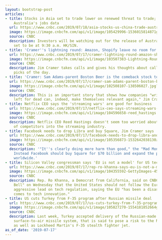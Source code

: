 ```yaml
---
layout: bootstrap-post
articles:
- title: Stocks in Asia set to trade lower on renewed threat to trade; investors await
    Australia's jobs data
  url: https://www.cnbc.com/2019/07/18/asia-stocks-us-china-trade-australia-jobs-data-currencies-in-focus.html
  image: https://image.cnbcfm.com/api/v1/image/105429996-1536015814871gettyimages-1025189456.jpeg?v=1562542724
  source: CNBC
  description: Investors will be watching out for the release of Australian jobs data,
    set to be at 9:30 a.m. HK/SIN.
- title: 'Cramer''s lightning round: Amazon, Shopify leave no room for this retailer'
  url: https://www.cnbc.com/2019/07/17/cramer-lightning-round-amazon-shopify-leave-no-room-for-this-retailer.html
  image: https://image.cnbcfm.com/api/v1/image/103507383-Lightning-Round.jpg?v=1459356509
  source: CNBC
  description: Jim Cramer takes calls and gives his thoughts about callers' stock
    picks of the day.
- title: 'Cramer: Sam Adams-parent Boston Beer is the comeback stock to own'
  url: https://www.cnbc.com/2019/07/17/cramer-sam-adams-parent-boston-beer-is-the-comeback-stock-to-own.html
  image: https://image.cnbcfm.com/api/v1/image/102508107-138506027.jpg?v=1563399305
  source: CNBC
  description: This is an important story that shows how companies "written off and
    left for dead can, indeed, make themselves relevant again," Jim Cramer says.
- title: Netflix CEO says the 'streaming wars' are good for business
  url: https://www.cnbc.com/2019/07/17/netflix-ceo-says-streaming-wars-are-good-for-business.html
  image: https://image.cnbcfm.com/api/v1/image/104596658-reed_hastings.jpg?v=1552659124
  source: CNBC
  description: Netflix CEO Reed Hastings doesn't seem too worried about the influx
    of competitors into the streaming industry.
- title: Facebook needs to drop Libra and buy Square, Jim Cramer says
  url: https://www.cnbc.com/2019/07/17/facebook-needs-to-drop-libra-and-buy-square-jim-cramer-says.html
  image: https://image.cnbcfm.com/api/v1/image/105356873-1532642038130zuck.jpg?v=1563399455
  source: CNBC
  description: '"It''s clearly doing more harm than good," the "Mad Money" host says.
    Instead Facebook should buy Square for $70 billion and expand the payments network
    worldwide.'
- title: Silicon Valley congressman says 'EU is not a model' for US tech regulation
  url: https://www.cnbc.com/2019/07/17/rep-ro-khanna-says-eu-is-not-a-model-for-us-tech-regulation.html
  image: https://image.cnbcfm.com/api/v1/image/104355592-GettyImages-451652698.jpg?v=1539951558
  source: CNBC
  description: Rep. Ro Khanna, a Democrat from California, said on CNBC's "Closing
    Bell" on Wednesday that the United States should not follow the European Union's
    aggressive lead on tech regulation, saying the EU "has been a disaster when it
    comes to tech innovation."
- title: US cuts Turkey from F-35 program after Russian missile deal
  url: https://www.cnbc.com/2019/07/17/us-cuts-turkey-from-f-35-program-after-russian-missile-deal.html
  image: https://image.cnbcfm.com/api/v1/image/105827270-1554181852664gettyimages-980734794.jpeg?v=1563402839
  source: CNBC
  description: Last week, Turkey accepted delivery of the Russian-made S-400, a mobile
    surface-to-air missile system, that is said to pose a risk to the NATO alliance
    as well as Lockheed Martin's F-35 stealth fighter jet.
as_of_date: '2019-07-17'
---
```


